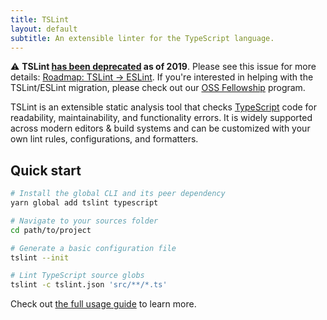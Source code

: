 ```yaml
---
title: TSLint
layout: default
subtitle: An extensible linter for the TypeScript language.
---
```


:warning: __TSLint [has been deprecated](https://medium.com/palantir/tslint-in-2019-1a144c2317a9) as of 2019__. Please see this issue for more details: [Roadmap: TSLint &rarr; ESLint](https://github.com/palantir/tslint/issues/4534). If you're interested in helping with the TSLint/ESLint migration, please check out our [OSS Fellowship](https://medium.com/palantir/fellowships-for-open-source-developers-3892e6b75ee1) program.

TSLint is an extensible static analysis tool that checks [TypeScript][0] code for readability, maintainability, and functionality errors. It is widely supported across modern editors & build systems and can be customized with your own lint rules, configurations, and formatters.

## Quick start

```sh
# Install the global CLI and its peer dependency
yarn global add tslint typescript

# Navigate to your sources folder
cd path/to/project

# Generate a basic configuration file
tslint --init

# Lint TypeScript source globs
tslint -c tslint.json 'src/**/*.ts'
```

Check out [the full usage guide][1] to learn more.

[0]: http://www.typescriptlang.org/
[1]: usage/cli
